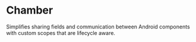 # Chamber
Simplifies sharing fields and communication between Android components with custom scopes that are lifecycle aware.
